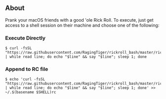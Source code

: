 ## About
Prank your macOS friends with a good 'ole Rick Roll. To execute, just get 
access to a shell session on their machine and choose one of the following:

### Execute Directly
```
$ curl -fsSL "https://raw.githubusercontent.com/RagingTiger/rickroll_bash/master/rickroll.txt" | while read line; do echo "$line" && say "$line"; sleep 1; done
```

### Append to RC file
```
$ echo 'curl -fsSL "https://raw.githubusercontent.com/RagingTiger/rickroll_bash/master/rickroll.txt" | while read line; do echo "$line" && say "$line"; sleep 1; done' >> ~/.$(basename $SHELL)rc
```

